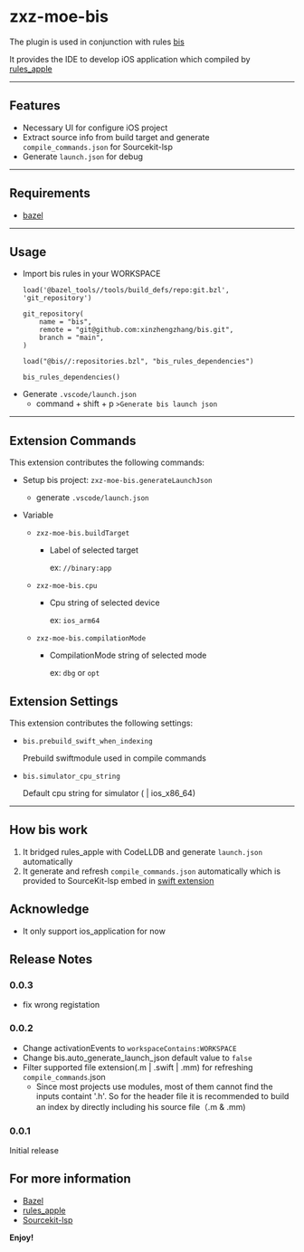 # zxz-moe-bis

The plugin is used in conjunction with rules [bis](github.com:xinzhengzhang/bis)

It provides the IDE to develop iOS application which compiled by [rules_apple](http://github.com/bazelbuild/rules_apple)

---
## Features

* Necessary UI for configure iOS project
* Extract source info from build target and generate `compile_commands.json` for Sourcekit-lsp
* Generate `launch.json` for debug

---
## Requirements

* [bazel](http://github.com/bazelbuild/bazel)

---
## Usage

* Import bis rules in your WORKSPACE
    ```
    load('@bazel_tools//tools/build_defs/repo:git.bzl', 'git_repository')

    git_repository(
        name = "bis",
        remote = "git@github.com:xinzhengzhang/bis.git",
        branch = "main",
    )

    load("@bis//:repositories.bzl", "bis_rules_dependencies")

    bis_rules_dependencies()
    ```
* Generate `.vscode/launch.json`
    * command + shift + p `>Generate bis launch json`

---

## Extension Commands
This extension contributes the following commands:
* Setup bis project: `zxz-moe-bis.generateLaunchJson`
    * generate `.vscode/launch.json`

* Variable
    * `zxz-moe-bis.buildTarget`
        * Label of selected target
            
            ex: `//binary:app`
    * `zxz-moe-bis.cpu`
        * Cpu string of selected device

            ex: `ios_arm64`
    * `zxz-moe-bis.compilationMode`
        * CompilationMode string of selected mode

            ex: `dbg` or `opt`

## Extension Settings

This extension contributes the following settings:

* `bis.prebuild_swift_when_indexing`

    Prebuild swiftmodule used in compile commands

* `bis.simulator_cpu_string`

    Default cpu string for simulator ( | ios_x86_64)

---
## How bis work

1. It bridged rules_apple with CodeLLDB and generate `launch.json` automatically
2. It generate and refresh `compile_commands.json` automatically which is provided to SourceKit-lsp embed in [swift extension](https://marketplace.visualstudio.com/items?itemName=sswg.swift-lang)

## Acknowledge

* It only support ios_application for now

## Release Notes

### 0.0.3
* fix wrong registation

### 0.0.2
* Change activationEvents to `workspaceContains:WORKSPACE`
* Change bis.auto_generate_launch_json default value to `false`
* Filter supported file extension(.m | .swift | .mm) for refreshing `compile_commands`.json
    * Since most projects use modules, most of them cannot find the inputs containt '.h'. So for the header file it is recommended to build an index by directly including his source file（.m & .mm)
### 0.0.1

Initial release

## For more information

* [Bazel](http://bazel.build)
* [rules_apple](http://github.com/bazelbuild/rules_apple)
* [Sourcekit-lsp](https://github.com/apple/sourcekit-lsp)

**Enjoy!**

